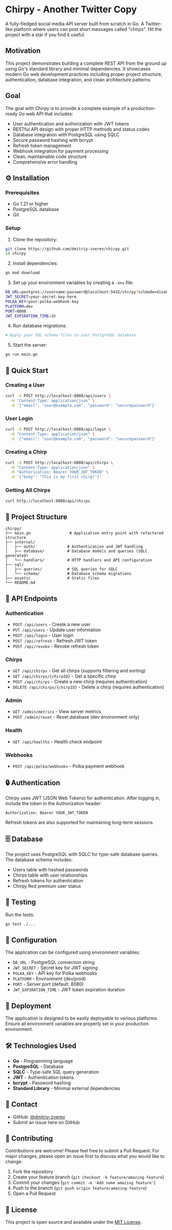 # Chirpy - Another Twitter Copy
A fully-fledged social media API server built from scratch in Go. A Twitter-like platform where users can post short messages called "chirps". Hit the project with a star if you find it useful.

## Motivation
This project demonstrates building a complete REST API from the ground up using Go's standard library and minimal dependencies. It showcases modern Go web development practices including proper project structure, authentication, database integration, and clean architecture patterns.

## Goal
The goal with Chirpy is to provide a complete example of a production-ready Go web API that includes:

- User authentication and authorization with JWT tokens
- RESTful API design with proper HTTP methods and status codes
- Database integration with PostgreSQL using SQLC
- Secure password hashing with bcrypt
- Refresh token management
- Webhook integration for payment processing
- Clean, maintainable code structure
- Comprehensive error handling

## ⚙️ Installation

### Prerequisites
- Go 1.21 or higher
- PostgreSQL database
- Git

### Setup
1. Clone the repository:
```bash
git clone https://github.com/dmitriy-zverev/chirpy.git
cd chirpy
```

2. Install dependencies:
```bash
go mod download
```

3. Set up your environment variables by creating a `.env` file:
```bash
DB_URL=postgres://username:password@localhost:5432/chirpy?sslmode=disable
JWT_SECRET=your-secret-key-here
POLKA_KEY=your-polka-webhook-key
PLATFORM=dev
PORT=8080
JWT_EXPIRATION_TIME=1h
```

4. Run database migrations:
```bash
# Apply your SQL schema files to your PostgreSQL database
```

5. Start the server:
```bash
go run main.go
```

## 🚀 Quick Start

### Creating a User
```bash
curl -X POST http://localhost:8080/api/users \
  -H "Content-Type: application/json" \
  -d '{"email": "user@example.com", "password": "securepassword"}'
```

### User Login
```bash
curl -X POST http://localhost:8080/api/login \
  -H "Content-Type: application/json" \
  -d '{"email": "user@example.com", "password": "securepassword"}'
```

### Creating a Chirp
```bash
curl -X POST http://localhost:8080/api/chirps \
  -H "Content-Type: application/json" \
  -H "Authorization: Bearer YOUR_JWT_TOKEN" \
  -d '{"body": "This is my first chirp!"}'
```

### Getting All Chirps
```bash
curl http://localhost:8080/api/chirps
```

## 📁 Project Structure

```
chirpy/
├── main.go                 # Application entry point with refactored structure
├── internal/
│   ├── auth/              # Authentication and JWT handling
│   ├── database/          # Database models and queries (SQLC generated)
│   └── handlers/          # HTTP handlers and API configuration
├── sql/
│   ├── queries/           # SQL queries for SQLC
│   └── schema/            # Database schema migrations
├── assets/                # Static files
└── README.md
```

## 🔧 API Endpoints

### Authentication
- `POST /api/users` - Create a new user
- `PUT /api/users` - Update user information
- `POST /api/login` - User login
- `POST /api/refresh` - Refresh JWT token
- `POST /api/revoke` - Revoke refresh token

### Chirps
- `GET /api/chirps` - Get all chirps (supports filtering and sorting)
- `GET /api/chirps/{chirpID}` - Get a specific chirp
- `POST /api/chirps` - Create a new chirp (requires authentication)
- `DELETE /api/chirps/{chirpID}` - Delete a chirp (requires authentication)

### Admin
- `GET /admin/metrics` - View server metrics
- `POST /admin/reset` - Reset database (dev environment only)

### Health
- `GET /api/healthz` - Health check endpoint

### Webhooks
- `POST /api/polka/webhooks` - Polka payment webhook

## 🔒 Authentication

Chirpy uses JWT (JSON Web Tokens) for authentication. After logging in, include the token in the Authorization header:

```
Authorization: Bearer YOUR_JWT_TOKEN
```

Refresh tokens are also supported for maintaining long-term sessions.

## 🗄️ Database

The project uses PostgreSQL with SQLC for type-safe database queries. The database schema includes:

- Users table with hashed passwords
- Chirps table with user relationships
- Refresh tokens for authentication
- Chirpy Red premium user status

## 🧪 Testing

Run the tests:
```bash
go test ./...
```

## 📝 Configuration

The application can be configured using environment variables:

- `DB_URL` - PostgreSQL connection string
- `JWT_SECRET` - Secret key for JWT signing
- `POLKA_KEY` - API key for Polka webhooks
- `PLATFORM` - Environment (dev/prod)
- `PORT` - Server port (default: 8080)
- `JWT_EXPIRATION_TIME` - JWT token expiration duration

## 🚀 Deployment

The application is designed to be easily deployable to various platforms. Ensure all environment variables are properly set in your production environment.

## 🛠️ Technologies Used

- **Go** - Programming language
- **PostgreSQL** - Database
- **SQLC** - Type-safe SQL query generation
- **JWT** - Authentication tokens
- **bcrypt** - Password hashing
- **Standard Library** - Minimal external dependencies

## 💬 Contact

- GitHub: [@dmitriy-zverev](https://github.com/dmitriy-zverev)
- Submit an issue here on GitHub

## 👏 Contributing

Contributions are welcome! Please feel free to submit a Pull Request. For major changes, please open an issue first to discuss what you would like to change.

1. Fork the repository
2. Create your feature branch (`git checkout -b feature/amazing-feature`)
3. Commit your changes (`git commit -m 'Add some amazing feature'`)
4. Push to the branch (`git push origin feature/amazing-feature`)
5. Open a Pull Request

## 📄 License

This project is open source and available under the [MIT License](LICENSE).

